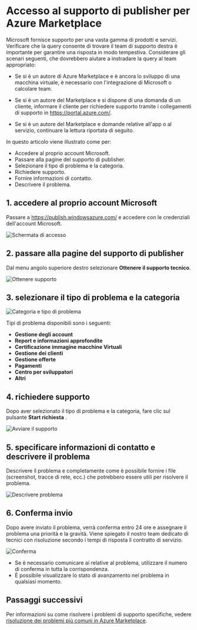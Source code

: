 <properties
   pageTitle="Accesso a supporto di publisher per Azure Marketplace | Microsoft Azure"
   description="Come accedere e inviare le richieste di assistenza di publisher per Azure Marketplace"
   services="marketplace-publishing"
   documentationCenter="na"
   authors="v-jeana"
   manager="lakoch"
   editor=""/>

<tags
   ms.service="marketplace"
   ms.devlang="na"
   ms.topic="article"
   ms.tgt_pltfrm="na"
   ms.workload="na"
   ms.date="12/06/2015"
   ms.author="v-jeana; hascipio"/>


# <a name="accessing-publisher-support-for-the-azure-marketplace"></a>Accesso al supporto di publisher per Azure Marketplace

Microsoft fornisce supporto per una vasta gamma di prodotti e servizi. Verificare che la query consente di trovare il team di supporto destra è importante per garantire una risposta in modo tempestiva. Considerare gli scenari seguenti, che dovrebbero aiutare a instradare la query al team appropriato:

- Se si è un autore di Azure Marketplace e è ancora lo sviluppo di una macchina virtuale, è necessario con l'integrazione di Microsoft o calcolare team.

- Se si è un autore del Marketplace e si dispone di una domanda di un cliente, informare il cliente per richiedere supporto tramite i collegamenti di supporto in https://portal.azure.com/.

- Se si è un autore del Marketplace e domande relative all'app o al servizio, continuare la lettura riportata di seguito.

In questo articolo viene illustrato come per:

- Accedere al proprio account Microsoft.
- Passare alla pagine del supporto di publisher.
- Selezionare il tipo di problema e la categoria.
- Richiedere supporto.
- Fornire informazioni di contatto.
- Descrivere il problema.

## <a name="1-sign-in-to-your-microsoft-account"></a>1. accedere al proprio account Microsoft

Passare a https://publish.windowsazure.com/ e accedere con le credenziali dell'account Microsoft.

  ![Schermata di accesso][1]

## <a name="2-navigate-to-the-publisher-support-pages"></a>2. passare alla pagine del supporto di publisher

Dal menu angolo superiore destro selezionare **Ottenere il supporto tecnico**.

  ![Ottenere supporto][2]

## <a name="3-select-the-problem-type-and-category"></a>3. selezionare il tipo di problema e la categoria

![Categoria e tipo di problema][3]

Tipi di problema disponibili sono i seguenti:

  - **Gestione degli account**
  - **Report e informazioni approfondite**
  - **Certificazione immagine macchine Virtuali**
  - **Gestione dei clienti**
  - **Gestione offerte**
  - **Pagamenti**
  - **Centro per sviluppatori**
  - **Altri**

## <a name="4-request-support"></a>4. richiedere supporto

Dopo aver selezionato il tipo di problema e la categoria, fare clic sul pulsante **Start richiesta** .

![Avviare il supporto][4]

## <a name="5-provide-contact-information-and-describe-the-problem"></a>5. specificare informazioni di contatto e descrivere il problema

Descrivere il problema e completamente come è possibile fornire i file (screenshot, tracce di rete, ecc.) che potrebbero essere utili per risolvere il problema.

![Descrivere problema][5]

## <a name="6-submission-confirmation"></a>6. Conferma invio

Dopo avere inviato il problema, verrà conferma entro 24 ore e assegnare il problema una priorità e la gravità. Viene spiegato il nostro team dedicato di tecnici con risoluzione secondo i tempi di risposta il contratto di servizio.

![Conferma][6]
+ Se è necessario comunicare ai relative al problema, utilizzare il numero di conferma in tutta la corrispondenza.
+ È possibile visualizzare lo stato di avanzamento nel problema in qualsiasi momento.

## <a name="next-steps"></a>Passaggi successivi

Per informazioni su come risolvere i problemi di supporto specifiche, vedere [risoluzione dei problemi più comuni in Azure Marketplace](marketplace-publishing-support-common-issues.md).

[1]: ./media/marketplace-publishing-get-publisher-support/step1.png
[2]: ./media/marketplace-publishing-get-publisher-support/step2.png
[3]: ./media/marketplace-publishing-get-publisher-support/step3.png
[4]: ./media/marketplace-publishing-get-publisher-support/step4.png
[5]: ./media/marketplace-publishing-get-publisher-support/step5.png
[6]: ./media/marketplace-publishing-get-publisher-support/step6.png
